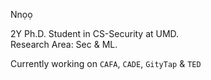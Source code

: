 Nnọọ
<!-- --- -->
<!-- 🔭 Currently working on ```CADE.``` -->

2Y Ph.D. Student in CS-Security at UMD.  \
Research Area: Sec & ML.

<!-- > 2nd YR Ph.D. Student in CS-Cybersecurity @ UMD \ -->
<!-- > Student Researcher @ NSA/DHS CAER & US Navy \ -->
<!-- > ```Research Area: SEC, SWE, and ML/NLP``` -->
<!-- > ```{SEC, AI/ML, SWE} Ɛ Dissertation``` -->

Currently working on ```CAFA```, ```CADE```, ```GityTap``` & ```TED```

<!-- 🔬 Research Goal: The overarching theme of my doctoral research is to reduce attack surfaces vulnerable to adversarial exploits by preventing the accidental or intentional introduction of vulnerabilities in the design and development phases of the SDLC. -->

<!-- 📫 How to reach me: [portfolio site](https://biringachi.github.io/lines/) -->

<!--
- 🌱 I’m currently learning  ```PLP``` & ```DevSecOps```.
- 🔬 I'm interested in ```ML``` & ```NLP```.
- 📫 How to reach me: [portfolio site](https://biringachidera.com/index.html).
-->

<!--
**biringaChi/biringaChi** is a ✨ _special_ ✨ repository because its `README.md` (this file) appears on your GitHub profile.

Here are some ideas to get you started:
- 👯 I’m looking to collaborate on ...
- 🤔 I’m looking for help with ...
- 💬 Ask me about ...
- 📫 How to reach me: ...
- ⚡ Fun fact: ...
-->

<!-- Stats
---
[![Chidera Biringa's GitHub stats](https://github-readme-stats.vercel.app/api?username=biringaChi&show_icons=true&theme=tokyonight)](https://github.com/biringaChi/github-readme-stats) -->
